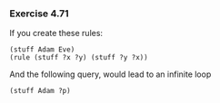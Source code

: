 ### Exercise 4.71
If you create these rules:
```
(stuff Adam Eve)
(rule (stuff ?x ?y) (stuff ?y ?x))
```

And the following query, would lead to an infinite loop
```
(stuff Adam ?p)
```
